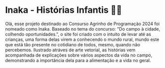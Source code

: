 # Inaka - Histórias Infantis 📖🌾

Olá, esse projeto destinado ao Consurso Agrinho de Programação 2024 foi nomeado como Inaka. Baseado no tema do concurso: "Do campo à cidade, colhendo oportunidades.", o site foi criado com o intuito de levar até as crianças, uma forma delas virem a conhecendo o mundo rural, mundo este que está tão presente no cotidiano de todos, mesmo, quando não percebemos. 
Ilustrado atráves de arte vetorial, as histórias vem acompanhada de explicações sobre vários aspectos da vida no campo, demonstrando a importância dela para a alimentação e a vida no geral. 
